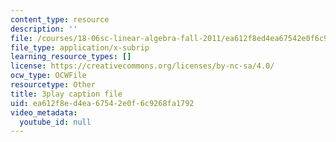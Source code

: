 ```yaml
---
content_type: resource
description: ''
file: /courses/18-06sc-linear-algebra-fall-2011/ea612f8ed4ea67542e0f6c9268fa1792_0MtwqhIwdrI.srt
file_type: application/x-subrip
learning_resource_types: []
license: https://creativecommons.org/licenses/by-nc-sa/4.0/
ocw_type: OCWFile
resourcetype: Other
title: 3play caption file
uid: ea612f8e-d4ea-6754-2e0f-6c9268fa1792
video_metadata:
  youtube_id: null
---
```

